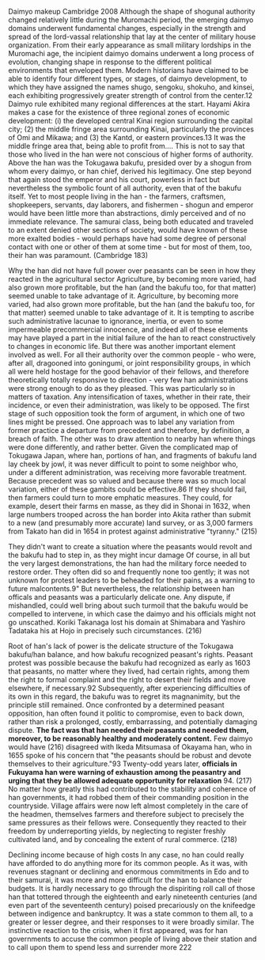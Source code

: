 Daimyo makeup
Cambridge 2008
	Although the shape of shogunal authority changed relatively little during the Muromachi period, the emerging daimyo domains underwent fundamental changes, especially in the strength and spread of the lord-vassal relationship that lay at the center of military house organization. From their early appearance as small military lordships in the Muromachi age, the incipient daimyo domains underwent a long process of evolution, changing shape in response to the different political environments that enveloped them. Modern historians have claimed to be able to identify four different types, or stages, of daimyo development, to which they have assigned the names shugo, sengoku, shokuho, and kinsei, each exhibiting progressively greater strength of control from the center.12 Daimyo rule exhibited many regional differences at the start. Hayami Akira makes a case for the existence of three regional zones of economic development: (i) the developed central Kinai region surrounding the capital city; (2) the middle fringe area surrounding Kinai, particularly the provinces of Omi and Mikawa; and (3) the Kantd, or eastern provinces.13 It was the middle fringe area that, being able to profit from....
	This is not to say that those who lived in the han were not conscious of higher forms of authority. Above the han was the Tokugawa bakufu, presided over by a shogun from whom every daimyo, or han chief, derived his legitimacy. One step beyond that again stood the emperor and his court, powerless in fact but nevertheless the symbolic fount of all authority, even that of the bakufu itself. Yet to most people living in the han - the farmers, craftsmen, shopkeepers, servants, day laborers, and fishermen - shogun and emperor would have been little more than abstractions, dimly perceived and of no immediate relevance. The samurai class, being both educated and traveled to an extent denied other sections of society, would have known of these more exalted bodies - would perhaps have had some degree of personal contact with one or other of them at some time - but for most of them, too, their han was paramount. (Cambridge 183)

Why the han did not have full power over peasants can be seen in how they reacted in the agricultural sector
	Agriculture, by becoming more varied, had also grown more profitable, but the han (and the bakufu too, for that matter) seemed unable to take advantage of it.
	Agriculture, by becoming more varied, had also grown more profitable, but the han (and the bakufu too, for that matter) seemed unable to take advantage of it. It is tempting to ascribe such administrative lacunae to ignorance, inertia, or even to some impermeable precommercial innocence, and indeed all of these elements may have played a part in the initial failure of the han to react constructively to changes in economic life. But there was another important element involved as well. For all their authority over the common people - who were, after all, dragooned into goningumi, or joint responsibility groups, in which all were held hostage for the good behavior of their fellows, and therefore theoretically totally responsive to direction - very few han administrations were strong enough to do as they pleased. This was particularly so in matters of taxation. Any intensification of taxes, whether in their rate, their incidence, or even their administration, was likely to be opposed. The first stage of such opposition took the form of argument, in which one of two lines might be pressed. One approach was to label any variation from former practice a departure from precedent and therefore, by definition, a breach of faith. The other was to draw attention to nearby han where things were done differently, and rather better. Given the complicated map of Tokugawa Japan, where han, portions of han, and fragments of bakufu land lay cheek by jowl, it was never difficult to point to some neighbor who, under a different administration, was receiving more favorable treatment. Because precedent was so valued and because there was so much local variation, either of these gambits could be effective.86 If they should fail, then farmers could turn to more emphatic measures. They could, for example, desert their farms en masse, as they did in Shonai in 1632, when large numbers trooped across the han border into Akita rather than submit to a new (and presumably more accurate) land survey, or as 3,000 farmers from Takato han did in 1654 in protest against administrative "tyranny." (215)

They didn't want to create a situation where the peasants would revolt and the bakufu had to step in, as they might incur damage
	Of course, in all but the very largest demonstrations, the han had the military force needed to restore order. They often did so and frequently none too gently; it was not unknown for protest leaders to be beheaded for their pains, as a warning to future malcontents.9" But nevertheless, the relationship between han officals and peasants was a particularly delicate one. Any dispute, if mishandled, could well bring about such turmoil that the bakufu would be compelled to intervene, in which case the daimyo and his officials might not go unscathed. Koriki Takanaga lost his domain at Shimabara and Yashiro Tadataka his at Hojo in precisely such circumstances. (216)


Root of han's lack of power is the delicate structure of the Tokugawa bakufu/han balance, and how bakufu recognized peasant's rights.
	Peasant protest was possible because the bakufu had recognized as early as 1603 that peasants, no matter where they lived, had certain rights, among them the right to formal complaint and the right to desert their fields and move elsewhere, if necessary.92 Subsequently, after experiencing difficulties of its own in this regard, the bakufu was to regret its magnanimity, but the principle still remained. Once confronted by a determined peasant opposition, han often found it politic to compromise, even to back down, rather than risk a prolonged, costly, embarrassing, and potentially damaging dispute. **The fact was that han needed their peasants and needed them, moreover, to be reasonably healthy and moderately content.** Few daimyo would have (216)
	disagreed with Ikeda Mitsumasa of Okayama han, who in 1655 spoke of his concern that "the peasants should be robust and devote themselves to their agriculture."93 Twenty-odd years later, **officials in Fukuyama han were warning of exhaustion among the peasantry and urging that they be allowed adequate opportunity for relaxation** 94. (217)
	No matter how greatly this had contributed to the stability and coherence of han governments, it had robbed them of their commanding position in the countryside. Village affairs were now left almost completely in the care of the headmen, themselves farmers and therefore subject to precisely the same pressures as their fellows were. Consequently they reacted to their freedom by underreporting yields, by neglecting to register freshly cultivated land, and by concealing the extent of rural commerce. (218)

Declining income because of high costs 
	In any case, no han could really have afforded to do anything more for its common people. As it was, with revenues stagnant or declining and enormous commitments in Edo and to their samurai, it was more and more difficult for the han to balance their budgets. It is hardly necessary to go through the dispiriting roll call of those han that tottered through the eighteenth and early nineteenth centuries (and even part of the seventeenth century) poised precariously on the knifeedge between indigence and bankruptcy. It was a state common to them all, to a greater or lesser degree, and their responses to it were broadly similar. The instinctive reaction to the crisis, when it first appeared, was for han governments to accuse the common people of living above their station and to call upon them to spend less and surrender more 222
